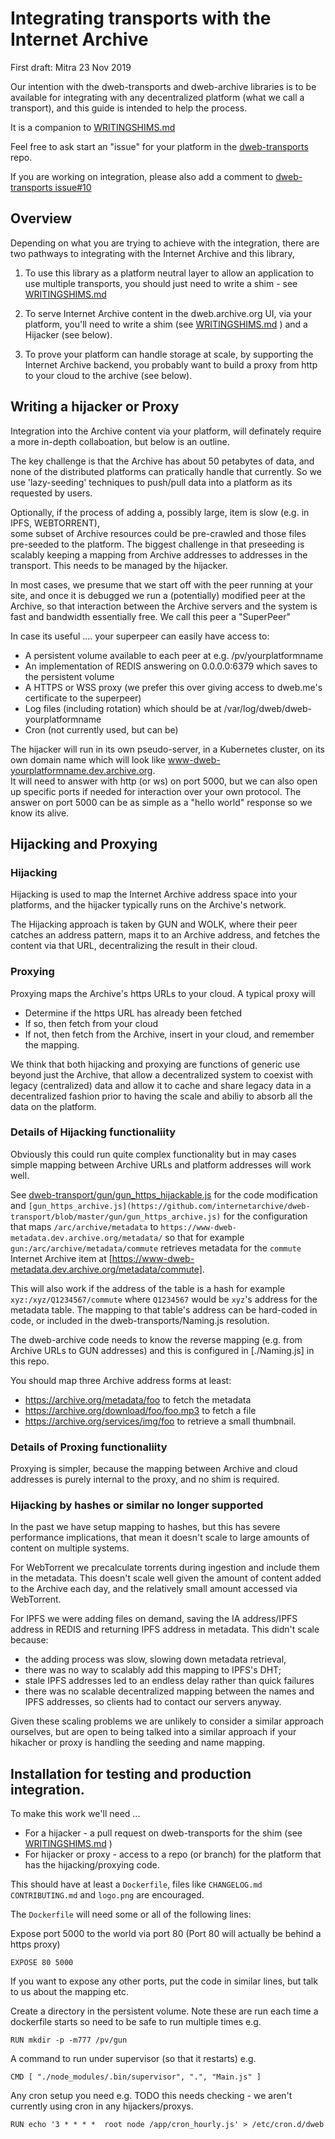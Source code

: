 # Integrating transports with the Internet Archive
First draft: Mitra 23 Nov 2019

Our intention with the dweb-transports and dweb-archive libraries is to be available for integrating with any 
decentralized platform (what we call a transport), and this guide is intended to help the process.

It is a companion to [WRITINGSHIMS.md](./WRITINGSHIMS.md)

Feel free to ask start an "issue" for your platform in the 
[dweb-transports](https://github.com/internetarchive/dweb-transports/issues) repo.

If you are working on integration, please also add a comment to
[dweb-transports issue#10](https://github.com/internetarchive/dweb-transports/issues/10)

## Overview

Depending on what you are trying to achieve with the integration,
there are two pathways to integrating with the Internet Archive and this library, 

1. To use this library as a platform neutral layer to allow an application to use multiple transports,
    you should just need to write a shim - see [WRITINGSHIMS.md](./WRITINGSHIMS.md)
    
2. To serve Internet Archive content in the dweb.archive.org UI, via your platform, you'll need 
   to write a shim  (see [WRITINGSHIMS.md](./WRITINGSHIMS.md) ) and a Hijacker (see below). 

3. To prove your platform can handle storage at scale, by supporting the Internet Archive backend,
   you probably want to build a proxy from http to your cloud to the archive (see below). 

## Writing a hijacker or Proxy

Integration into the Archive content via your platform, will definately require a more in-depth collaboation, 
but below is an outline.

The key challenge is that the Archive has about 50 petabytes of data, 
and none of the distributed platforms can pratically handle that currently.
So we use 'lazy-seeding' techniques to push/pull data into a platform as its requested by users. 

Optionally, if the process of adding a, possibly large, item is slow (e.g. in IPFS, WEBTORRENT),  
some subset of Archive resources could be pre-crawled and those files pre-seeded to the platform. 
The biggest challenge in that preseeding is scalably keeping a mapping from Archive addresses to addresses
in the transport. This needs to be managed by the hijacker.

In most cases, we presume that we start off with the peer running at your site, 
and once it is debugged we run a (potentially) modified peer at the Archive, 
so that interaction between the Archive servers and the system is fast and bandwidth essentially free.
We call this peer a "SuperPeer"

In case its useful .... your superpeer can easily have access to:
* A persistent volume available to each peer at e.g. /pv/yourplatformname
* An implementation of REDIS answering on 0.0.0.0:6379 which saves to the persistent volume
* A HTTPS or WSS proxy (we prefer this over giving access to dweb.me's certificate to the superpeer)
* Log files (including rotation) which should be at /var/log/dweb/dweb-yourplatformname
* Cron (not currently used, but can be)

The hijacker will run in its own pseudo-server, in a Kubernetes cluster, on its own domain name which will look like 
www-dweb-yourplatformname.dev.archive.org.  
It will need to answer with http (or ws) on port 5000, 
but we can also open up specific ports if needed for interaction over your own protocol. 
The answer on port 5000 can be as simple as a "hello world" response so we know its alive.

## Hijacking and Proxying

### Hijacking
Hijacking is used to map the Internet Archive address space into your platforms, and the hijacker typically runs 
on the Archive's network. 

The Hijacking approach is taken by GUN and WOLK, where their peer catches an address pattern, maps it to an Archive address, 
and fetches the content via that URL, decentralizing the result in their cloud.

### Proxying

Proxying maps the Archive's https URLs to your cloud. A typical proxy will
* Determine if the https URL has already been fetched
* If so, then fetch from your cloud 
* If not, then fetch from the Archive, insert in your cloud, and remember the mapping. 

We think that both hijacking and proxying are functions of generic use beyond just the Archive, 
that allow a decentralized system to coexist with legacy (centralized) data
and allow it to cache and share legacy data in a decentralized fashion prior to having the scale and abiliy to absorb 
all the data on the platform.

### Details of Hijacking functionaliity

Obviously this could run quite complex functionality but in may cases simple mapping between Archive URLs and 
platform addresses will work well.

See [dweb-transport/gun/gun_https_hijackable.js](https://github.com/internetarchive/dweb-transport/blob/master/gun/gun_https_hijackable.js) for the code modification 
and `[gun_https_archive.js](https://github.com/internetarchive/dweb-transport/blob/master/gun/gun_https_archive.js)` for the configuration that maps `/arc/archive/metadata` to `https://www-dweb-metadata.dev.archive.org/metadata/` so that for example
`gun:/arc/archive/metadata/commute` retrieves metadata for the `commute` Internet Archive item at [https://www-dweb-metadata.dev.archive.org/metadata/commute].

This will also work if the address of the table is a hash for example `xyz:/xyz/Q1234567/commute` 
where `Q1234567` would be `xyz`'s address for the metadata table. 
The mapping to that table's address can be hard-coded in code, or included in the dweb-transports/Naming.js resolution.

The dweb-archive code needs to know the reverse mapping (e.g. from Archive URLs to GUN addresses) 
and this is configured in [./Naming.js] in this repo.

You should map three Archive address forms at least:
* https://archive.org/metadata/foo to fetch the metadata
* https://archive.org/download/foo/foo.mp3 to fetch a file
* https://archive.org/services/img/foo to retrieve a small thumbnail.

### Details of Proxing functionaliity

Proxying is simpler, because the mapping between Archive and cloud addresses is purely internal to the proxy,
and no shim is required. 

### Hijacking by hashes or similar no longer supported

In the past we have setup mapping to hashes, but this has severe performance implications, 
that mean it doesn't scale to large amounts of content on multiple systems.

For WebTorrent we precalculate torrents during ingestion and include them in the metadata.
This doesn't scale well given the amount of content added to the Archive each day, 
and the relatively small amount accessed via WebTorrent.

For IPFS we were adding files on demand, saving the IA address/IPFS address in REDIS and returning IPFS address in metadata.
This didn't scale because: 
* the adding process was slow, slowing down metadata retrieval, 
* there was no way to scalably add this mapping to IPFS's DHT;
* stale IPFS addresses led to an endless delay rather than quick failures
* there was no scalable decentralized mapping between the names and IPFS addresses, so clients had to contact our servers anyway.

Given these scaling problems we are unlikely to consider a similar approach ourselves, 
but are open to being talked into a similar approach if your hikacher or proxy is handling the seeding and name mapping.


## Installation for testing and production integration.

To make this work we'll need ... 
* For a hijacker - a pull request on dweb-transports for the shim (see [WRITINGSHIMS.md](./WRITINGSHIMS.md) )
* For hijacker or proxy - access to a repo (or branch) for the platform that has the hijacking/proxying code.

This should have at least a `Dockerfile`, 
files like `CHANGELOG.md` `CONTRIBUTING.md` and `logo.png` are encouraged.

The `Dockerfile` will need some or all of the following lines: 

Expose port 5000 to the world via port 80 (Port 80 will actually be behind a https proxy)

```
EXPOSE 80 5000
```
If you want to expose any other ports, put the code in similar lines, but talk to us about the mapping etc.

Create a directory in the persistent volume.
Note these are run each time a dockerfile starts so need to be safe to run multiple times e.g.
```
RUN mkdir -p -m777 /pv/gun
```
A command to run under supervisor (so that it restarts) e.g.
```
CMD [ "./node_modules/.bin/supervisor", ".", "Main.js" ]
```
Any cron setup you need e.g.
TODO this needs checking - we aren't currently using cron in any hijackers/proxys.
```
RUN echo '3 * * * *  root node /app/cron_hourly.js' > /etc/cron.d/dweb 
```
